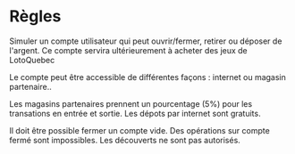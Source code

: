 # Règles

Simuler un compte utilisateur qui peut ouvrir/fermer, retirer ou déposer de l'argent.
Ce compte servira ultérieurement à acheter des jeux de LotoQuebec

Le compte peut être accessible de différentes façons : internet ou magasin partenaire..

Les magasins partenaires prennent un pourcentage (5%) pour les transations en entrée et sortie.
Les dépots par internet sont gratuits.
	
Il doit être possible fermer un compte vide.
Des opérations sur compte fermé sont impossibles.
Les découverts ne sont pas autorisés.


